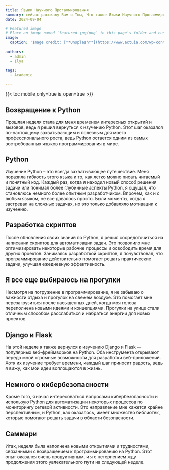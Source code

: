 ```yaml
---
title: Языки Научного Прогаммирования
summary: cейчас расскажу Вам о Том, Что такое Языки Научного Прогаммирования
date: 2024-09-04

# Featured image
# Place an image named `featured.jpg/png` in this page's folder and customize its options here.
image:
  caption: 'Image credit: [**Unsplash**](https://www.actuia.com/wp-content/uploads/2022/01/logopython-768x333.png)'

authors:
  - admin
  - Ilya

tags:
  - Academic
  
---
```


{{< toc mobile_only=true is_open=true >}}

## Возвращение к Python

Прошлая неделя стала для меня временем интересных открытий и вызовов, ведь я решил вернуться к изучению Python. Этот шаг оказался по-настоящему захватывающим и полезным для моего профессионального роста, ведь Python остается одним из самых востребованных языков программирования в мире.

## Python

Изучение Python – это всегда захватывающее путешествие. Меня поразила гибкость этого языка и то, как легко можно писать читаемый и понятный код. Каждый раз, когда я находил новый способ решения задачи или понимал более глубинные аспекты Python, я ощущал, что становлюсь немного более опытным разработчиком. Впрочем, как и с любым языком, не все давалось просто. Были моменты, когда я застревал на сложных задачах, но это только добавляло мотивации к изучению.

## Разработка скриптов

После обновления своих знаний по Python, я решил сосредоточиться на написании скриптов для автоматизации задач. Это позволило мне оптимизировать некоторые рабочие процессы и освободить время для других проектов. Занимаясь разработкой скриптов, я почувствовал, что программирование действительно помогает решать практические задачи, улучшая ежедневную эффективность.

## Я все еще выбираюсь на прогулки

Несмотря на погружение в программирование, я не забываю о важности отдыха и прогулок на свежем воздухе. Это помогает мне перезагрузиться после насыщенных дней, когда моя голова переполнена новыми идеями и концепциями. Прогулки на улице стали отличным способом расслабиться и набраться энергии для новых проектов.

## Django и Flask

На этой неделе я также вернулся к изучению Django и Flask — популярных веб-фреймворков на Python. Оба инструмента открывают передо мной огромные возможности для разработки веб-приложений. Хотя их изучение требует времени, каждый шаг приносит радость, ведь я вижу, как мои идеи воплощаются в жизнь.

## Немного о кибербезопасности

Кроме того, я начал интересоваться вопросами кибербезопасности и использую Python для автоматизации некоторых процессов по мониторингу сетевой активности. Это направление мне кажется крайне перспективным, и Python, как оказалось, имеет множество библиотек, которые помогают решать задачи в области безопасности.

## Саммари

Итак, неделя была наполнена новыми открытиями и трудностями, связанными с возвращением к программированию на Python. Этот опыт оказался очень продуктивным, и я с нетерпением жду продолжения этого увлекательного пути на следующей неделе.
